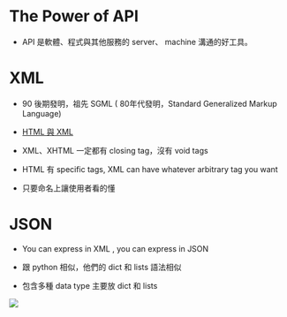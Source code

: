 # The Power of API

* API 是軟體、程式與其他服務的 server、 machine 溝通的好工具。

  

# XML

* 90 後期發明，祖先 SGML ( 80年代發明，Standard Generalized Markup Language\)

* [HTML 與 XML](https://www.eztrust.com.tw/html/faq/qa_show.aspx?id=122)

* XML、XHTML 一定都有 closing tag，沒有 void tags

* HTML 有 specific tags, XML can have whatever arbitrary tag you want
 * 只要命名上讓使用者看的懂


# JSON


* You can express in XML , you can express in JSON

* 跟 python 相似，他們的 dict 和 lists 語法相似

* 包含多種 data type 主要放 dict 和 lists


![](https://lh3.googleusercontent.com/Kf2YOdfYuAYe8A4l5dzd3BSYlMPpYSAopfAvBZrC02SDfzriWbQY4cGeYVRv_rLs5VQOs-iEDoqOlFUCPPRVCHOPSzefKsDuXdfWIdgSQ7HZ-GBLmiAhkG85cRRs6cTppAqWLW1W)

  
